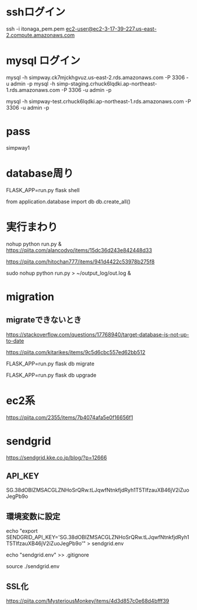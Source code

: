 # sshログイン
ssh -i itonaga_pem.pem ec2-user@ec2-3-17-39-227.us-east-2.compute.amazonaws.com

# mysql ログイン
mysql -h simpway.ck7mjckhgvuz.us-east-2.rds.amazonaws.com -P 3306 -u admin -p
mysql -h simp-staging.crhuck6lqdki.ap-northeast-1.rds.amazonaws.com -P 3306 -u admin -p

 mysql -h simpway-test.crhuck6lqdki.ap-northeast-1.rds.amazonaws.com -P 3306 -u admin -p

# pass
simpway1

# database周り
FLASK_APP=run.py flask shell

from application.database import db
db.create_all()

# 実行まわり
nohup python run.py &
https://qiita.com/alancodvo/items/15dc36d243e842448d33

https://qiita.com/hitochan777/items/941d4422c53978b275f8

sudo nohup python run.py > ~/output_log/out.log &

# migration
## migrateできないとき
https://stackoverflow.com/questions/17768940/target-database-is-not-up-to-date

https://qiita.com/kitarikes/items/9c5d6cbc557ed62bb512

FLASK_APP=run.py flask db migrate

FLASK_APP=run.py flask db upgrade

# ec2系
https://qiita.com/2355/items/7b4074afa5e0f16656f1

# sendgrid
https://sendgrid.kke.co.jp/blog/?p=12666

## API_KEY
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
## 環境変数に設定
echo "export SENDGRID_API_KEY='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'" > sendgrid.env

echo "sendgrid.env" >> .gitignore

source ./sendgrid.env

## SSL化
https://qiita.com/MysteriousMonkey/items/4d3d857c0e68d4bfff39